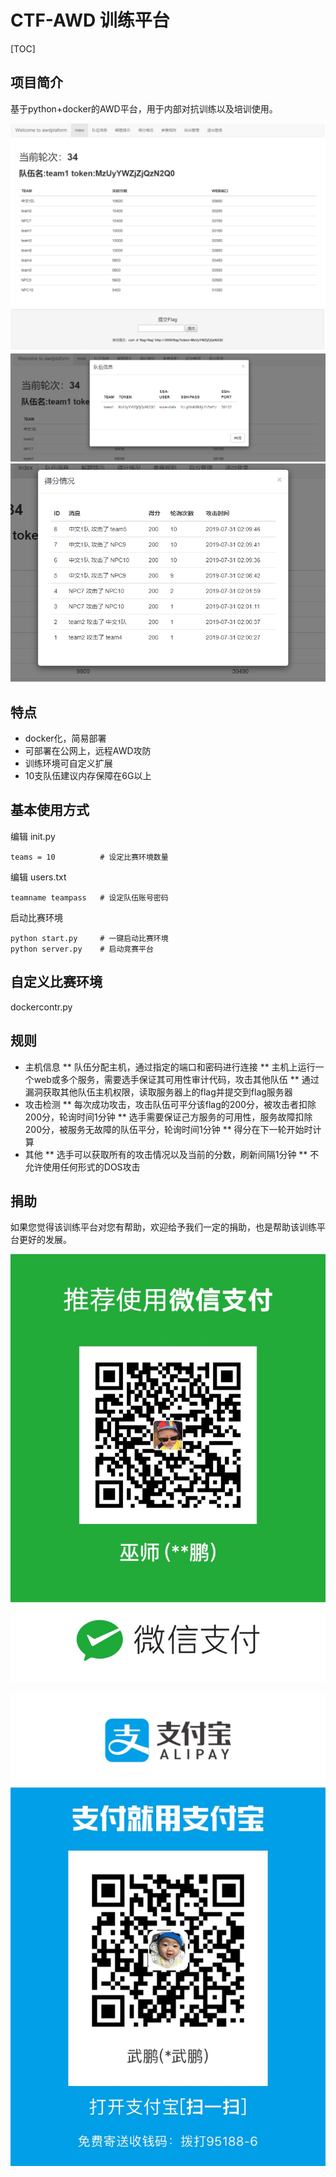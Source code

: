 # CTF-AWD 训练平台

[TOC]

## 项目简介

基于python+docker的AWD平台，用于内部对抗训练以及培训使用。

![](img/1.png)
![](img/2.png)
![](img/3.png)
## 特点

- docker化，简易部署
- 可部署在公网上，远程AWD攻防
- 训练环境可自定义扩展
- 10支队伍建议内存保障在6G以上

## 基本使用方式

编辑 init.py
```
teams = 10          # 设定比赛环境数量
```
编辑 users.txt
```
teamname teampass   # 设定队伍账号密码
```
启动比赛环境

```
python start.py     # 一键启动比赛环境
python server.py    # 启动竞赛平台
```
## 自定义比赛环境

dockercontr.py

## 规则
* 主机信息
** 队伍分配主机，通过指定的端口和密码进行连接
** 主机上运行一个web或多个服务，需要选手保证其可用性审计代码，攻击其他队伍
** 通过漏洞获取其他队伍主机权限，读取服务器上的flag并提交到flag服务器
* 攻击检测
** 每次成功攻击，攻击队伍可平分该flag的200分，被攻击者扣除200分，轮询时间1分钟
** 选手需要保证己方服务的可用性，服务故障扣除200分，被服务无故障的队伍平分，轮询时间1分钟
** 得分在下一轮开始时计算
* 其他
** 选手可以获取所有的攻击情况以及当前的分数，刷新间隔1分钟
** 不允许使用任何形式的DOS攻击


## 捐助
如果您觉得该训练平台对您有帮助，欢迎给予我们一定的捐助，也是帮助该训练平台更好的发展。

![](img/11.jpg)

![](img/22.jpg)
